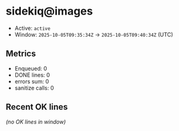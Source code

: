# sidekiq@images

- Active: `active`
- Window: `2025-10-05T09:35:34Z` → `2025-10-05T09:40:34Z` (UTC)

## Metrics
- Enqueued: 0
- DONE lines: 0
- errors sum: 0
- sanitize calls: 0

## Recent OK lines
_(no OK lines in window)_

